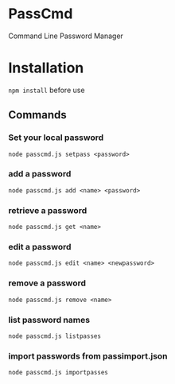 # PassCmd
Command Line Password Manager

# Installation
`npm install` before use

## Commands

### Set your local password
`node passcmd.js setpass <password>`
### add a password
`node passcmd.js add <name> <password>`
### retrieve a password
`node passcmd.js get <name>`
### edit a password
`node passcmd.js edit <name> <newpassword>`
### remove a password
`node passcmd.js remove <name>`
### list password names
`node passcmd.js listpasses`  
### import passwords from passimport.json
`node passcmd.js importpasses`

